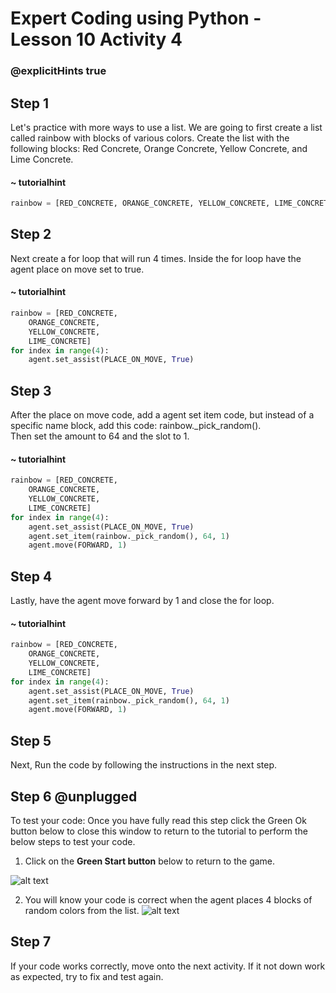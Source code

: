 # Expert Coding using Python - Lesson 10 Activity 4

### @explicitHints true

## Step 1
Let's practice with more ways to use a list.  We are going to first create a list called rainbow with blocks of various colors.
Create the list with the following blocks: Red Concrete, Orange Concrete, Yellow Concrete, and Lime Concrete.

#### ~ tutorialhint

```python
rainbow = [RED_CONCRETE, ORANGE_CONCRETE, YELLOW_CONCRETE, LIME_CONCRETE]

```

## Step 2
Next create a for loop that will run 4 times. 
Inside the for loop have the agent place on move set to true. 

#### ~ tutorialhint

```python
rainbow = [RED_CONCRETE,
    ORANGE_CONCRETE,
    YELLOW_CONCRETE,
    LIME_CONCRETE]
for index in range(4):
    agent.set_assist(PLACE_ON_MOVE, True)
```

## Step 3
After the place on move code, add a agent set item code, but instead of a specific name block, add this code:
rainbow._pick_random().  
Then set the amount to 64 and the slot to 1. 


#### ~ tutorialhint

```python
rainbow = [RED_CONCRETE,
    ORANGE_CONCRETE,
    YELLOW_CONCRETE,
    LIME_CONCRETE]
for index in range(4):
    agent.set_assist(PLACE_ON_MOVE, True)
    agent.set_item(rainbow._pick_random(), 64, 1)
    agent.move(FORWARD, 1)
```
## Step 4
Lastly, have the agent move forward by 1 and close the for loop. 

#### ~ tutorialhint

```python
rainbow = [RED_CONCRETE,
    ORANGE_CONCRETE,
    YELLOW_CONCRETE,
    LIME_CONCRETE]
for index in range(4):
    agent.set_assist(PLACE_ON_MOVE, True)
    agent.set_item(rainbow._pick_random(), 64, 1)
    agent.move(FORWARD, 1)
```

## Step 5
Next, Run the code by following the instructions in the next step.


## Step 6 @unplugged
To test your code:
Once you have fully read this step click the Green Ok button below to close this window to return to the tutorial to perform the below steps to test your code.

1. Click on the **Green Start button** below to return to the game.



![alt text](https://expertjs.codingcredentials.com/Lesson1/1.1/1.JPG?raw=true  "Start")

2.  You will know your code is correct when the agent places 4 blocks of random colors from the list. 
![alt text](https://expertjs.codingcredentials.com/Lesson10/10.2/10.2d.png?raw=true  "code")


## Step 7
 If your code works correctly, move onto the next activity. 
 If it not down work as expected, try to fix and test again.